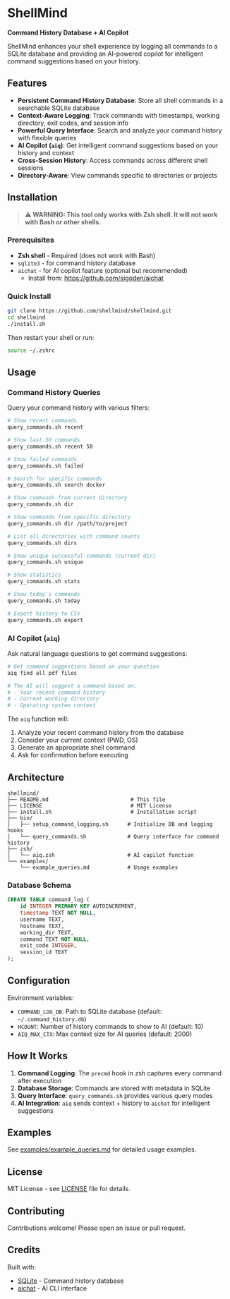 # ShellMind

**Command History Database + AI Copilot**

ShellMind enhances your shell experience by logging all commands to a SQLite database and providing an AI-powered copilot for intelligent command suggestions based on your history.

## Features

- **Persistent Command History Database**: Store all shell commands in a searchable SQLite database
- **Context-Aware Logging**: Track commands with timestamps, working directory, exit codes, and session info
- **Powerful Query Interface**: Search and analyze your command history with flexible queries
- **AI Copilot (`aiq`)**: Get intelligent command suggestions based on your history and context
- **Cross-Session History**: Access commands across different shell sessions
- **Directory-Aware**: View commands specific to directories or projects

## Installation

> **⚠️ WARNING: This tool only works with Zsh shell. It will not work with Bash or other shells.**

### Prerequisites

- **Zsh shell** - Required (does not work with Bash)
- `sqlite3` - for command history database
- `aichat` - for AI copilot feature (optional but recommended)
  - Install from: https://github.com/sigoden/aichat

### Quick Install

```bash
git clone https://github.com/shellmind/shellmind.git
cd shellmind
./install.sh
```

Then restart your shell or run:
```bash
source ~/.zshrc
```

## Usage

### Command History Queries

Query your command history with various filters:

```bash
# Show recent commands
query_commands.sh recent

# Show last 50 commands
query_commands.sh recent 50

# Show failed commands
query_commands.sh failed

# Search for specific commands
query_commands.sh search docker

# Show commands from current directory
query_commands.sh dir

# Show commands from specific directory
query_commands.sh dir /path/to/project

# List all directories with command counts
query_commands.sh dirs

# Show unique successful commands (current dir)
query_commands.sh unique

# Show statistics
query_commands.sh stats

# Show today's commands
query_commands.sh today

# Export history to CSV
query_commands.sh export
```

### AI Copilot (`aiq`)

Ask natural language questions to get command suggestions:

```bash
# Get command suggestions based on your question
aiq find all pdf files

# The AI will suggest a command based on:
# - Your recent command history
# - Current working directory
# - Operating system context
```

The `aiq` function will:
1. Analyze your recent command history from the database
2. Consider your current context (PWD, OS)
3. Generate an appropriate shell command
4. Ask for confirmation before executing

## Architecture

```
shellmind/
├── README.md                          # This file
├── LICENSE                            # MIT License
├── install.sh                         # Installation script
├── bin/
│   ├── setup_command_logging.sh      # Initialize DB and logging hooks
│   └── query_commands.sh             # Query interface for command history
├── zsh/
│   └── aiq.zsh                       # AI copilot function
└── examples/
    └── example_queries.md            # Usage examples
```

### Database Schema

```sql
CREATE TABLE command_log (
    id INTEGER PRIMARY KEY AUTOINCREMENT,
    timestamp TEXT NOT NULL,
    username TEXT,
    hostname TEXT,
    working_dir TEXT,
    command TEXT NOT NULL,
    exit_code INTEGER,
    session_id TEXT
);
```

## Configuration

Environment variables:

- `COMMAND_LOG_DB`: Path to SQLite database (default: `~/.command_history.db`)
- `HCOUNT`: Number of history commands to show to AI (default: 10)
- `AIQ_MAX_CTX`: Max context size for AI queries (default: 2000)

## How It Works

1. **Command Logging**: The `precmd` hook in zsh captures every command after execution
2. **Database Storage**: Commands are stored with metadata in SQLite
3. **Query Interface**: `query_commands.sh` provides various query modes
4. **AI Integration**: `aiq` sends context + history to `aichat` for intelligent suggestions

## Examples

See [examples/example_queries.md](examples/example_queries.md) for detailed usage examples.

## License

MIT License - see [LICENSE](LICENSE) file for details.

## Contributing

Contributions welcome! Please open an issue or pull request.

## Credits

Built with:
- [SQLite](https://www.sqlite.org/) - Command history database
- [aichat](https://github.com/sigoden/aichat) - AI CLI interface
